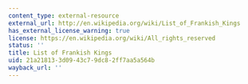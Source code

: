 ```yaml
---
content_type: external-resource
external_url: http://en.wikipedia.org/wiki/List_of_Frankish_Kings
has_external_license_warning: true
license: https://en.wikipedia.org/wiki/All_rights_reserved
status: ''
title: List of Frankish Kings
uid: 21a21813-3d09-43c7-9dc8-2ff7aa5a564b
wayback_url: ''
---
```

